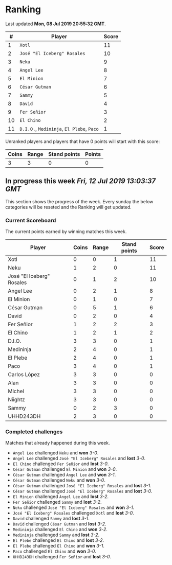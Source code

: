 # Ranking

Last updated **Mon, 08 Jul 2019 20:55:32 GMT**.

|#|Player|Score|
|-|------|-----|
|1|`Xotl`|11|
|2|`José "El Iceberg" Rosales`|10|
|3|`Neku`|9|
|4|`Angel Lee`|8|
|5|`El Minion`|7|
|6|`César Gutman`|6|
|7|`Sammy`|5|
|8|`David`|4|
|9|`Fer Señior`|3|
|10|`El Chino`|2|
|11|`D.I.O.`, `Medininja`, `El Plebe`, `Paco`|1|

Unranked players and players that have 0 points will start with this score:

|Coins|Range|Stand points|Points|
|-----|-----|------------|------|
|3|3|0|0|

## In progress this week *Fri, 12 Jul 2019 13:03:37 GMT*
This section shows the progress of the week. Every sunday the below categories will be reseted and the Ranking will get updated.

### Current Scoreboard
The current points earned by winning matches this week.

|Player|Coins|Range|Stand points|Score|
|------|-----|-----|------------|-----|
|Xotl|0|0|1|11|
|Neku|1|2|0|11|
|José "El Iceberg" Rosales|0|1|2|10|
|Angel Lee|0|2|1|8|
|El Minion|0|1|0|7|
|César Gutman|0|5|1|6|
|David|0|2|0|4|
|Fer Señior|1|2|2|3|
|El Chino|1|2|1|2|
|D.I.O.|3|3|0|1|
|Medininja|2|4|0|1|
|El Plebe|2|4|0|1|
|Paco|3|4|0|1|
|Carlos López|3|3|0|0|
|Alan|3|3|0|0|
|Michel|3|3|0|0|
|Niightz|3|3|0|0|
|Sammy|0|2|3|0|
|UHHD243DH|2|3|0|0|

### Completed challenges
Matches that already happened during this week.

* `Angel Lee` challenged `Neku` and **won** *3-0*.
* `Angel Lee` challenged `José "El Iceberg" Rosales` and **lost** *3-0*.
* `El Chino` challenged `Fer Señior` and **lost** *3-0*.
* `César Gutman` challenged `El Minion` and **won** *3-0*.
* `César Gutman` challenged `Angel Lee` and **won** *3-1*.
* `César Gutman` challenged `Neku` and **won** *3-0*.
* `César Gutman` challenged `José "El Iceberg" Rosales` and **lost** *3-1*.
* `César Gutman` challenged `José "El Iceberg" Rosales` and **lost** *3-0*.
* `El Minion` challenged `Angel Lee` and **lost** *3-2*.
* `Fer Señior` challenged `Sammy` and **lost** *3-2*.
* `Neku` challenged `José "El Iceberg" Rosales` and **won** *3-1*.
* `José "El Iceberg" Rosales` challenged `Xotl` and **lost** *3-0*.
* `David` challenged `Sammy` and **lost** *3-1*.
* `David` challenged `César Gutman` and **lost** *3-2*.
* `Medininja` challenged `El Chino` and **won** *3-2*.
* `Medininja` challenged `Sammy` and **lost** *3-2*.
* `El Plebe` challenged `El Chino` and **lost** *3-2*.
* `El Plebe` challenged `El Chino` and **won** *3-1*.
* `Paco` challenged `El Chino` and **won** *3-0*.
* `UHHD243DH` challenged `Fer Señior` and **lost** *3-0*.

